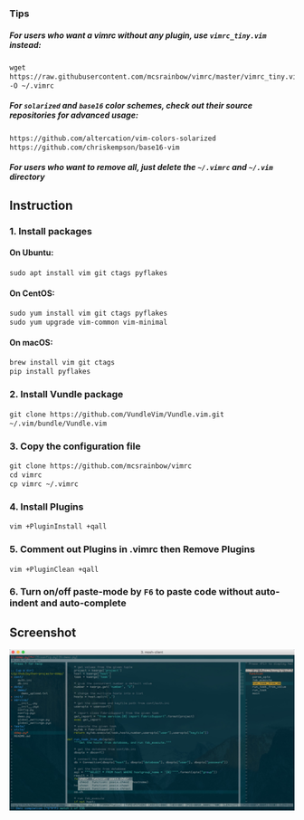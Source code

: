 ### Tips

##### For users who want a vimrc without any plugin, use `vimrc_tiny.vim` instead:

```
wget https://raw.githubusercontent.com/mcsrainbow/vimrc/master/vimrc_tiny.vim -O ~/.vimrc
```

##### For `solarized` and `base16` color schemes, check out their source repositories for advanced usage:

```
https://github.com/altercation/vim-colors-solarized
https://github.com/chriskempson/base16-vim
```

##### For users who want to remove all, just delete the `~/.vimrc` and `~/.vim` directory

## Instruction

### 1. Install packages

#### On Ubuntu:

```
sudo apt install vim git ctags pyflakes
```

#### On CentOS:

```
sudo yum install vim git ctags pyflakes
sudo yum upgrade vim-common vim-minimal
```

#### On macOS:

```
brew install vim git ctags
pip install pyflakes
```

### 2. Install Vundle package

```
git clone https://github.com/VundleVim/Vundle.vim.git ~/.vim/bundle/Vundle.vim
```

### 3. Copy the configuration file

```
git clone https://github.com/mcsrainbow/vimrc
cd vimrc
cp vimrc ~/.vimrc
```

### 4. Install Plugins

```
vim +PluginInstall +qall
```

### 5. Comment out Plugins in .vimrc then Remove Plugins

```
vim +PluginClean +qall
```

### 6. Turn on/off paste-mode by `F6` to paste code without auto-indent and auto-complete

## Screenshot

![image](screenshot.png)
